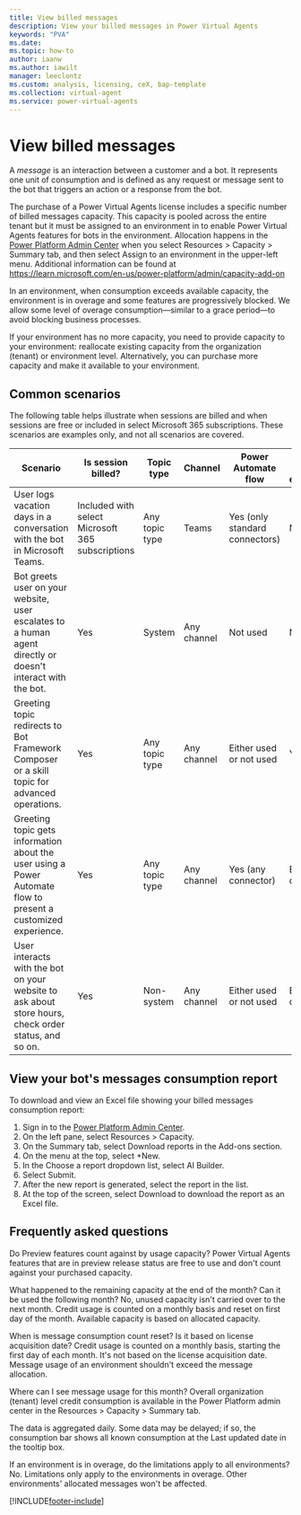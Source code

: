 ```yaml
---
title: View billed messages
description: View your billed messages in Power Virtual Agents 
keywords: "PVA"
ms.date: 
ms.topic: how-to
author: iaanw
ms.author: iawilt
manager: leeclontz
ms.custom: analysis, licensing, ceX, bap-template
ms.collection: virtual-agent
ms.service: power-virtual-agents
---
```


# View billed messages

A _message_ is an interaction between a customer and a bot. It represents one unit of consumption and is defined as any request or message sent to the bot that triggers an action or a response from the bot. 

The purchase of a Power Virtual Agents license includes a specific number of billed messages capacity. This capacity is pooled across the entire tenant but it must be assigned to an environment in to enable Power Virtual Agents features for bots in the environment. Allocation happens in the [Power Platform Admin Center](https://admin.powerplatform.microsoft.com/) when you select Resources > Capacity > Summary tab, and then select Assign to an environment in the upper-left menu. Additional information can be found at https://learn.microsoft.com/en-us/power-platform/admin/capacity-add-on

In an environment, when consumption exceeds available capacity, the environment is in overage and some features are progressively blocked. We allow some level of overage consumption—similar to a grace period—to avoid blocking business processes.

If your environment has no more capacity, you need to provide capacity to your environment: reallocate existing capacity from the organization (tenant) or environment level. Alternatively, you can purchase more capacity and make it available to your environment.

## Common scenarios

The following table helps illustrate when sessions are billed and when sessions are free or included in select Microsoft 365 subscriptions. These scenarios are examples only, and not all scenarios are covered.

| Scenario | Is session billed? | Topic type | Channel | Power Automate flow  | Bot Framework extensibility | Bot stored in |
| --- | --- | --- | --- | --- | --- | --- |
| User logs vacation days in a conversation with the bot in Microsoft Teams.| Included with select Microsoft 365 subscriptions | Any topic type | Teams | Yes (only standard connectors) | Not used | Dataverse for Teams |
| Bot greets user on your website, user escalates to a human agent directly or doesn't interact with the bot. | Yes | System  | Any channel | Not used | Not used | Any environment type |
| Greeting topic redirects to Bot Framework Composer or a skill topic for advanced operations. | Yes | Any topic type | Any channel | Either used or not used | Yes | Any environment type |
| Greeting topic gets information about the user using a Power Automate flow to present a customized experience. | Yes | Any topic type | Any channel | Yes (any connector) | Either used or not used | Any environment type |
| User interacts with the bot on your website to ask about store hours, check order status, and so on. | Yes | Non-system | Any channel | Either used or not used | Either used or not used | Dataverse |

## View your bot's messages consumption report

To download and view an Excel file showing your billed messages consumption report:

1. Sign in to the [Power Platform Admin Center](https://admin.powerplatform.microsoft.com/).
2. On the left pane, select Resources > Capacity.
3. On the Summary tab, select Download reports in the Add-ons section.
4. On the menu at the top, select +New.
5. In the Choose a report dropdown list, select AI Builder.
6. Select Submit.
7. After the new report is generated, select the report in the list.
8. At the top of the screen, select Download to download the report as an Excel file.





## Frequently asked questions

Do Preview features count against by usage capacity?
Power Virtual Agents features that are in preview release status are free to use and don't count against your purchased capacity.

What happened to the remaining capacity at the end of the month? Can it be used the following month?
No, unused capacity isn't carried over to the next month. Credit usage is counted on a monthly basis and reset on first day of the month. Available capacity is based on allocated capacity.

When is message consumption count reset? Is it based on license acquisition date?
Credit usage is counted on a monthly basis, starting the first day of each month. It's not based on the license acquisition date. Message usage of an environment shouldn't exceed the message allocation.

Where can I see message usage for this month?
Overall organization (tenant) level credit consumption is available in the Power Platform admin center in the Resources > Capacity > Summary tab.

The data is aggregated daily. Some data may be delayed; if so, the consumption bar shows all known consumption at the Last updated date in the tooltip box.

If an environment is in overage, do the limitations apply to all environments?
No. Limitations only apply to the environments in overage. Other environments' allocated messages won't be affected.


[!INCLUDE[footer-include](includes/footer-banner.md)]
